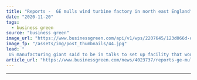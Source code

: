 ```yaml
---
title: "Reports -  GE mulls wind turbine factory in north east England"
date: "2020-11-20"
tags: 
  - business green
source: "business green"
image_url: "https://www.businessgreen.com/api/v1/wps/2207645/123d066d-d0b9-45e8-a7d9-09f5349e7d1f/2/CGI-illustration-of-the-new-90million-South-Bank-Quay-185x114.jpg"
image_fp: "/assets/img/post_thumbnails/44.jpg"
lead: "
 US manufacturing giant said to be in talks to set up facility that would create 3,000 green jobs for the burgeoning offshore wind industry ..."
article_url: "https://www.businessgreen.com/news/4023737/reports-ge-mulls-wind-turbine-factory-north-east-england"
---
```


---
